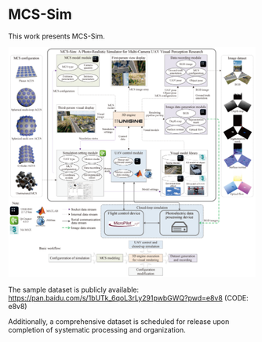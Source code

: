 # MCS-Sim

This work presents MCS-Sim.

![teaser](simulator_architecture.png)

The sample dataset is publicly available: 
https://pan.baidu.com/s/1bUTk_6qoL3rLy291pwbGWQ?pwd=e8v8     (CODE: e8v8)

Additionally, a comprehensive dataset is scheduled for release upon completion of systematic processing and organization.
